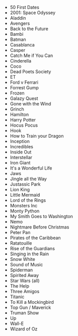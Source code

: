 - 50 First Dates
- 2001: Space Odyssey
- Aladdin
- Avengers
- Back to the Future
- Bambi
- Batman
- Casablanca
- Casper
- Catch Me if You Can
- Cinderella
- Coco
- Dead Poets Society
- ET
- Ford v Ferrari
- Forrest Gump
- Frozen
- Galazy Quest
- Gone with the Wind
- Grinch
- Hamilton
- Harry Potter
- Hocus Pocus
- Hook
- How to Train your Dragon
- Inception
- Incredibles
- Inside Out
- Interstellar
- Iron Giant
- It's a Wonderful Life
- Jaws
- Jingle all the Way
- Justassic Park
- Lion King
- Little Mermaid
- Lord of the Rings
- Monsters Inc
- Monty Python
- My Smith Goes to Washington
- Nemo
- Nightmare Before Christmas
- Peter Pan
- Pirates of the Caribbean
- Ratatouille
- Rise of the Guardians
- Singing in the Rain
- Snow White
- Sound of Music
- Spiderman
- Spirited Away
- Star Wars (all)
- The Help
- Three Amigos
- Titanic
- To Kill a Mockingbird
- Top Gun / Maverick
- Truman Show
- Up
- Wall-E
- Wizard of Oz
